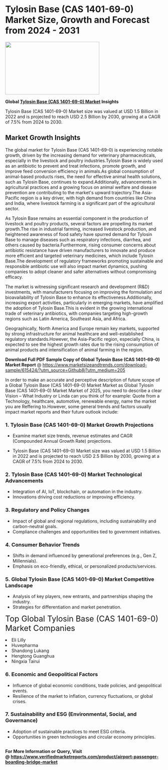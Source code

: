 <H1>Tylosin Base (CAS 1401-69-0) Market Size, Growth and Forecast from 2024 - 2031</H1><img class="aligncenter size-medium wp-image-584254" src="https://thirdeyenews.in/wp-content/uploads/2024/09/Global-Market-Research-300x168.jpeg" alt="" width="300" height="168" /><p><strong>Global&nbsp;<a href="https://www.marketsizeandtrends.com/download-sample/615424/?utm_source=Github8j?utm_medium=205">Tylosin Base (CAS 1401-69-0) Market</a> Insights</strong></p><p>Tylosin Base (CAS 1401-69-0) Market size was valued at USD 1.5 Billion in 2022 and is projected to reach USD 2.5 Billion by 2030, growing at a CAGR of 7.5% from 2024 to 2030.</p><p><h2>Market Growth Insights</h2> <p>The global market for Tylosin Base (CAS 1401-69-0) is experiencing notable growth, driven by the increasing demand for veterinary pharmaceuticals, especially in the livestock and poultry industries.Tylosin Base is widely used as an antibiotic to prevent and treat infections, promote growth, and improve feed conversion efficiency in animals.As global consumption of animal-based products rises, the need for effective animal health solutions, such as Tylosin Base, continues to expand.Additionally, advancements in agricultural practices and a growing focus on animal welfare and disease prevention are contributing to the market's upward trajectory.The Asia-Pacific region is a key driver, with high demand from countries like China and India, where livestock farming is a significant part of the agricultural sector.</p> <p>As Tylosin Base remains an essential component in the production of livestock and poultry products, several factors are propelling its market growth.The rise in industrial farming, increased livestock production, and heightened awareness of food safety have spurred demand for Tylosin Base to manage diseases such as respiratory infections, diarrhea, and others caused by bacteria.Furthermore, rising consumer concerns about antibiotic resistance have driven manufacturers to innovate and produce more efficient and targeted veterinary medicines, which include Tylosin Base.The development of regulatory frameworks promoting sustainable and responsible antibiotic use will also impact market dynamics, pushing companies to adopt cleaner and safer alternatives without compromising efficacy.</p> <p>The market is witnessing significant research and development (R&D) investments, with manufacturers focusing on improving the formulation and bioavailability of Tylosin Base to enhance its effectiveness.Additionally, increasing export activities, particularly in emerging markets, have amplified the adoption of Tylosin Base.This is evident in the growing international trade of veterinary antibiotics, with companies targeting high-growth regions such as Latin America, Southeast Asia, and Africa.</p> <p>Geographically, North America and Europe remain key markets, supported by strong infrastructure for animal healthcare and well-established regulatory standards.However, the Asia-Pacific region, especially China, is expected to see the highest growth rates due to the rising consumption of animal products and intensification of animal farming in the region.</p> <p><span class=""><strong>Download Full PDF Sample Copy of Global Tylosin Base (CAS 1401-69-0) Market Report</strong> @ <a href="https://www.marketsizeandtrends.com/download-sample/615424/?utm_source=Github8j?utm_medium=205" target="_blank">https://www.marketsizeandtrends.com/download-sample/615424/?utm_source=Github8j?utm_medium=205</a></span></p><p>In order to make an accurate and perceptive description of future scope of a Global&nbsp;Tylosin Base (CAS 1401-69-0) Market Market as Global&nbsp;Tylosin Base (CAS 1401-69-0) Market Market of 2025, you need to describe a clear Vision &ndash; What Industry or Linda can you think of for example: Quote from a Technology, healthcare, automotive, renewable energy, name the market you are Reffering to.However, some general trends and factors usually impact market reports and their future outlook include:</p><h3>1.&nbsp;<strong>Tylosin Base (CAS 1401-69-0) Market Growth Projections</strong></h3><ul><li>Examine market size trends, revenue estimates and CAGR (Compounded Annual Growth Rate) projections.</li><li><p>Tylosin Base (CAS 1401-69-0) Market size was valued at USD 1.5 Billion in 2022 and is projected to reach USD 2.5 Billion by 2030, growing at a CAGR of 7.5% from 2024 to 2030.</p></li></ul><h3>2.&nbsp;<strong>Tylosin Base (CAS 1401-69-0) Market Technological Advancements</strong></h3><ul><li>Integration of AI, IoT, blockchain, or automation in the industry.</li><li>Innovations driving cost reductions or improving efficiency.</li></ul><h3>3.&nbsp;<strong>Regulatory and Policy Changes</strong></h3><ul><li>Impact of global and regional regulations, including sustainability and carbon-neutral goals.</li><li>Compliance challenges and opportunities tied to government initiatives.</li></ul><h3>4.&nbsp;<strong>Consumer Behavior Trends</strong></h3><ul><li>Shifts in demand influenced by generational preferences (e.g., Gen Z, Millennials).</li><li>Emphasis on eco-friendly, ethical, or personalized products/services.</li></ul><h3>5.&nbsp;<strong>Global Tylosin Base (CAS 1401-69-0) Market Competitive Landscape</strong></h3><ul><li>Analysis of key players, new entrants, and partnerships shaping the industry.</li><li>Strategies for differentiation and market penetration.</li></ul><p data-pm-slice="1 1 []"><span style="color: inherit; font-family: inherit; font-size: 25px;">Top Global Tylosin Base (CAS 1401-69-0) Market Companies</span></p><div class="" data-test-id=""><p><li>Eli Lilly</li><li> Huvepharma</li><li> Shandong Lukang</li><li> Hengtong Guanghua</li><li> Ningxia Tairui</li></p></div><h3>6.&nbsp;<strong>Economic and Geopolitical Factors</strong></h3><ul><li>Influence of global economic conditions, trade policies, and geopolitical events.</li><li>Resilience of the market to inflation, currency fluctuations, or global crises.</li></ul><h3>7.&nbsp;<strong>Sustainability and ESG (Environmental, Social, and Governance)</strong></h3><ul><li>Adoption of sustainable practices to meet ESG criteria.</li><li>Opportunities in green technologies and circular economy principles.</li></ul><h2><strong style="font-size: 14px;">For More Information or Query, Visit @&nbsp;</strong><a style="background-color: #ffffff; font-size: 14px;" href="https://www.marketsizeandtrends.com/report/tylosin-base-cas-1401-69-0-market/" target="_blank">https://www.verifiedmarketreports.com/product/airport-passenger-boarding-bridge-market</a></h2>